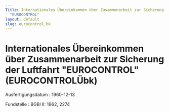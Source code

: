 ```yaml
---
Title: Internationales Übereinkommen über Zusammenarbeit zur Sicherung der Luftfahrt
  "EUROCONTROL"
layout: default
slug: eurocontrol_bk
---
```


# Internationales Übereinkommen über Zusammenarbeit zur Sicherung der Luftfahrt "EUROCONTROL" (EUROCONTROLÜbk)

Ausfertigungsdatum
:   1960-12-13

Fundstelle
:   BGBl II: 1962, 2274

